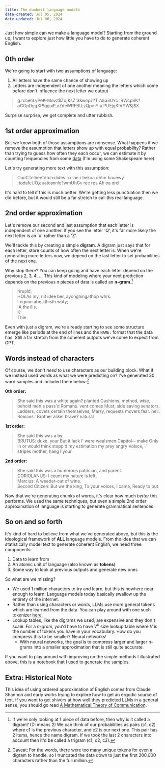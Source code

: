 ```yaml
---
title: The dumbest language models
date-created: Jul 05, 2024
date-updated: Jul 06, 2024
---
```

Just how simple can we make a language model? Starting from the ground up, I want to explore just how little you have to do to generate coherent English.

## 0th order

We're going to start with two assumptions of language:

1. All letters have the same chance of showing up
2. Letters are independent of one another meaning the letters which come before don't influence the next letter we output

> g:rcbehLyPeK-Movz\$Zo;&sZ'3&wopz?T A&a3UYc :RWcpSK?aGOpDggXP!ggaiP,vZdeWRFBU;zQpdiY a.PUEjgKIVYW&j$X

Surprise surprise, we get complete and utter rubbish. 

## 1st order approximation

But we know both of those assumptions are nonsense. What happens if we remove the assumption that letters show up with equal probability? Rather than trying to guess how often they each occur, we can estimate it by counting frequencies from some [data](https://github.com/karpathy/char-rnn/blob/master/data/tinyshakespeare/input.txt) (I'm using some Shakespeare here).

Let's try generating more text with this assumption:

> CunCTelheefdtuh:dides.rrr.lae r hekoa qhtnr hnuewy ;todafeUO,euatosnnle?wmUhGv ree res Ah oa orel

It's hard to tell if this is much better. We're getting less punctuation then we did before, but it would still be a far stretch to call this real language.

## 2nd order approximation

Let's remove our second and last assumption that each letter is independent of one another. If you see the letter 'Q', it's far more likely the next letter is an 'u' rather than a 'Z'.

We'll tackle this by creating a simple **digram**. A digram just says that for each letter, store counts of how often the next letter is. When we're generating more letters now, we depend on the last letter to set probabilities of the next one.

Why stop there? You can keep going and have each letter depend on the previous 2, 3, 4, ... This kind of modeling where your next prediction depends on the previous $n$ pieces of data is called an **n-gram**.[^2]


> rirupld,  
> HOLAs my, nit idee ber, ayonghingathop whrs.  
> I ngoon abesithisth woty;   
> IA the il s.   
> K:   
> Thie  

Even with just a digram, we're already starting to see some structure emerge like periods at the end of lines and the `NAME:` format that the data has. Still a far stretch from the coherent outputs we've come to expect from GPT.

## Words instead of characters

Of course, we don't *need* to use characters as our building block. What if we instead used words as what we were predicting on? I've generated 30 word samples and included them below:[^1]

**0th order:** 

> She said this was a white again? planted Cushions, method, wise, behold men's pass'd Romans. vent comes Must, side saving senators, Ladders, covets certain themselves, Marry, requests movers fear. hell. Romans.' Brother alike. brave? natural

**1st order:** 

> She said this was a by  
> BRUTUS: duke. your But it lack i' were wealsmen Capitol-- make Only in or would think stopp'd my estimation my prey angry Volsce, i' stripes mother, hang I your

**2nd order:**

> She said this was a humorous patrician, and parent.  
> CORIOLANUS: I count my nature is left,  
> Marcius: A weeder-out of wine.  
> Second Citizen: But we the king, To your voices, I came, Ready to put   

Now that we're generating chunks of words, it's clear how much *better* this performs. We used the same techniques, but even a simple 2nd order approximation of language is starting to generate grammatical sentences.

## So on and so forth

It's kind of hard to believe from what we've generated above, but this is the ideological framework of **ALL** language models. From the idea that we can statistically model text to generate coherent English, we need three components:

1. Data to learn from
2. An atomic unit of language (also known as **tokens**)
3. Some way to look at previous outputs and generate new ones

So what are we missing?

- We used 1 million characters to try and learn, but this is nowhere near enough to learn. Language models today basically swallow up the entirety of the internet.
- Rather than using characters or words, LLMs use more general tokens which are learned from the data. You can play around with one such tokenizer [here](https://gpt-tokenizer.dev/).
- Lookup tables, like the digrams we used, are expensive and they don't scale. For a *n-gram*, you'd have to have $V^n$ size lookup table where $V$ is the number of tokens you have in your vocabulary. How do you compress this to be smaller? Neural networks!
	- With neural networks, the goal is to compress larger and larger n-grams into a smaller approximation that is still quite accurate.

If you want to play around with improving on the simple methods I illustrated above, [this is a notebook that I used to generate the samples.](https://github.com/iyzg/bytesofpi/blob/main/notebooks/Dumb-LM.ipynb)

## Extra: Historical Note

This idea of using ordered approximation of English comes from Claude Shannon and early works trying to explore how to get an ergodic source of text. If you want to get shivers at how well they predicted LLMs in a general sense, you should go read  [A Mathematical Theory of Communication](https://www.essrl.wustl.edu/~jao/itrg/shannon.pdf).

[^1]: Caveat: For the words, there were too many unique tokens for even a digram to handle, so I truncated the data down to just the first 200,000 characters rather than the full million.
[^2]: If we're only looking at 1 piece of data before, then why is it called a digram? (Di means 2) We can think of our probabilities as pairs (c1, c2) where c1 is the previous character, and c2 is our next one. This pair has 2 items, hence the name digram. If we took the last 2 characters into account then it'd be called a trigram (c1, c2, c3).